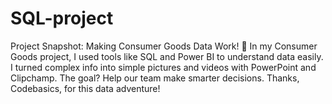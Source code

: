 # SQL-project
Project Snapshot: Making Consumer Goods Data Work! 🚀  In my Consumer Goods project, I used tools like SQL and Power BI to understand data easily. I turned complex info into simple pictures and videos with PowerPoint and Clipchamp. The goal? Help our team make smarter decisions. Thanks, Codebasics, for this data adventure! 
